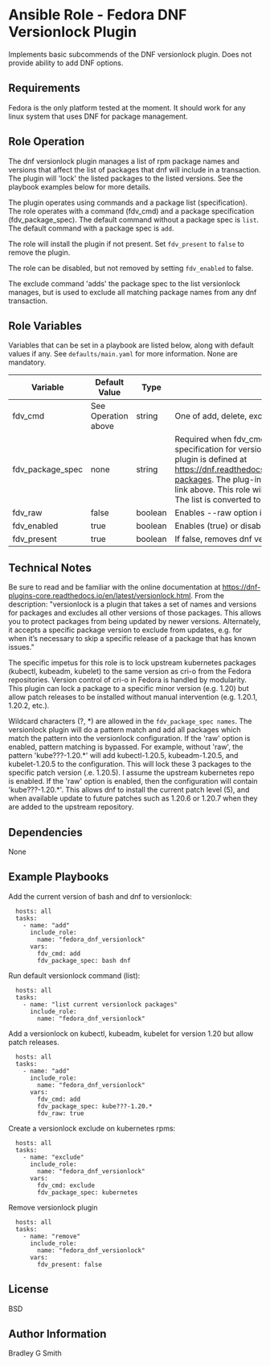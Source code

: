 Ansible Role - Fedora DNF Versionlock Plugin
=========

Implements basic subcommends of the DNF versionlock plugin. Does not provide ability to add DNF options.

Requirements
------------

Fedora is the only platform tested at the moment. It should work for any linux system that uses DNF for package management.

Role Operation
--------------

The dnf versionlock plugin manages a list of rpm package names and versions that affect the list of packages that dnf will include in a transaction. The plugin will 'lock' the listed packages to the listed versions. See the playbook examples below for more details.

The plugin operates using commands and a package list (specification). The role operates with a command (fdv_cmd) and a package specification (fdv_package_spec). The default command without a package spec is `list`. The default command with a package spec is `add`.

The role will install the plugin if not present. Set `fdv_present` to `false` to remove the plugin.

The role can be disabled, but not removed by setting `fdv_enabled` to false.

The exclude command 'adds' the package spec to the list versionlock manages, but is used to exclude all matching package names from any dnf transaction.

Role Variables
--------------

Variables that can be set in a playbook are listed below, along with default values if any. See `defaults/main.yaml` for more information. None are mandatory.

| Variable   | Default Value | Type | Notes |
| ---------- | ------------- | ----- | ----- |
| fdv_cmd | See Operation above  | string | One of add, delete, exclude, list, clear |
| fdv_package_spec | none    | string | Required when fdv_cmd is one of add, delete, exclude. The package specification for versionlock to act on. Package definition for the plugin is defined at https://dnf.readthedocs.io/en/latest/command_ref.html#specifying-packages. The plug-in technically operates on a <package-name-spec> as defined in the link above. This role will accept a string or a list of package specs. The list is converted to a space separated list.  |
| fdv_raw | false    | boolean | Enables --raw option if true |
| fdv_enabled | true | boolean | Enables (true) or disables (false) use of local repository |
| fdv_present | true | boolean | If false, removes dnf versionlock plugin rpm from system |

Technical Notes
---------------

Be sure to read and be familiar with the online documentation at https://dnf-plugins-core.readthedocs.io/en/latest/versionlock.html. From the description: "versionlock is a plugin that takes a set of names and versions for packages and excludes all other versions of those packages. This allows you to protect packages from being updated by newer versions. Alternately, it accepts a specific package version to exclude from updates, e.g. for when it’s necessary to skip a specific release of a package that has known issues."

The specific impetus for this role is to lock upstream kubernetes packages (kubectl, kubeadm, kubelet) to the same version as cri-o from the Fedora repositories. Version control of cri-o in Fedora is handled by modularity. This plugin can lock a package to a specific minor version (e.g. 1.20) but allow patch releases to be installed without manual intervention (e.g. 1.20.1, 1.20.2, etc.).

Wildcard characters (?, \*) are allowed in the `fdv_package_spec names`. The versionlock plugin will do a pattern match and add all packages which match the pattern into the versionlock configuration. If the 'raw' option is enabled, pattern matching is bypassed. For example, without 'raw', the pattern 'kube???-1.20.\*' will add kubectl-1.20.5, kubeadm-1.20.5, and kubelet-1.20.5 to the configuration. This will lock these 3 packages to the specific patch version (.e. 1.20.5). I assume the upstream kubernetes repo is enabled. If the 'raw' option is enabled, then the configuration will contain 'kube???-1.20.\*'. This allows dnf to install the current patch level (5), and when available update to future patches such as 1.20.6 or 1.20.7 when they are added to the upstream repository.

Dependencies
------------

None

Example Playbooks
----------------

Add the current version of bash and dnf to versionlock:

```
  hosts: all
  tasks:
    - name: "add"
      include_role:
        name: "fedora_dnf_versionlock"
      vars:
        fdv_cmd: add
        fdv_package_spec: bash dnf 
```

Run default versionlock command (list):
```
  hosts: all
  tasks:
    - name: "list current versionlock packages"
      include_role:
        name: "fedora_dnf_versionlock"
```

Add a versionlock on kubectl, kubeadm, kubelet for version 1.20 but allow patch releases.

```
  hosts: all
  tasks:
    - name: "add"
      include_role:
        name: "fedora_dnf_versionlock"
      vars:
        fdv_cmd: add
        fdv_package_spec: kube???-1.20.*
        fdv_raw: true
```

Create a versionlock exclude on kubernetes rpms:

```
  hosts: all
  tasks:
    - name: "exclude"
      include_role:
        name: "fedora_dnf_versionlock"
      vars:
        fdv_cmd: exclude
        fdv_package_spec: kubernetes
```

Remove versionlock plugin

```
  hosts: all
  tasks:
    - name: "remove"
      include_role:
        name: "fedora_dnf_versionlock"
      vars:
        fdv_present: false
```

License
-------

BSD

Author Information
------------------

Bradley G Smith
